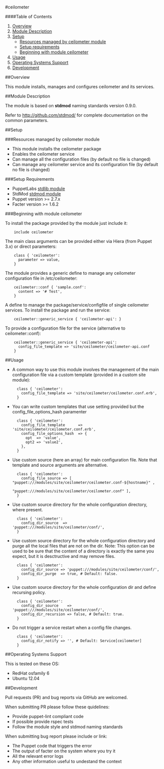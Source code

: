 #ceilometer

####Table of Contents

1. [Overview](#overview)
2. [Module Description](#module-description)
3. [Setup](#setup)
    * [Resources managed by ceilometer module](#resources-managed-by-ceilometer-module)
    * [Setup requirements](#setup-requirements)
    * [Beginning with module ceilometer](#beginning-with-module-ceilometer)
4. [Usage](#usage)
5. [Operating Systems Support](#operating-systems-support)
6. [Development](#development)

##Overview

This module installs, manages and configures ceilometer and its services.

##Module Description

The module is based on **stdmod** naming standards version 0.9.0.

Refer to http://github.com/stdmod/ for complete documentation on the common parameters.


##Setup

###Resources managed by ceilometer module
* This module installs the ceilometer package
* Enables the ceilometer service
* Can manage all the configuration files (by default no file is changed)
* Can manage any ceilometer service and its configuration file (by default no file is changed)

###Setup Requirements
* PuppetLabs [stdlib module](https://github.com/puppetlabs/puppetlabs-stdlib)
* StdMod [stdmod module](https://github.com/stdmod/stdmod)
* Puppet version >= 2.7.x
* Facter version >= 1.6.2

###Beginning with module ceilometer

To install the package provided by the module just include it:

        include ceilometer

The main class arguments can be provided either via Hiera (from Puppet 3.x) or direct parameters:

        class { 'ceilometer':
          parameter => value,
        }

The module provides a generic define to manage any ceilometer configuration file in /etc/ceilometer:

        ceilometer::conf { 'sample.conf':
          content => '# Test',
        }

A define to manage the package/service/configfile of single ceilometer services. To install the package and run the service:

        ceilometer::generic_service { 'ceilometer-api': }

To provide a configuration file for the service (alternative to ceilometer::conf):

        ceilometer::generic_service { 'ceilometer-api':
          config_file_template => 'site/ceilometer/ceilometer-api.conf
        }

##Usage

* A common way to use this module involves the management of the main configuration file via a custom template (provided in a custom site module):

        class { 'ceilometer':
          config_file_template => 'site/ceilometer/ceilometer.conf.erb',
        }

* You can write custom templates that use setting provided but the config_file_options_hash paramenter

        class { 'ceilometer':
          config_file_template      => 'site/ceilometer/ceilometer.conf.erb',
          config_file_options_hash  => {
            opt  => 'value',
            opt2 => 'value2',
          },
        }

* Use custom source (here an array) for main configuration file. Note that template and source arguments are alternative.

        class { 'ceilometer':
          config_file_source => [ "puppet:///modules/site/ceilometer/ceilometer.conf-${hostname}" ,
                                  "puppet:///modules/site/ceilometer/ceilometer.conf" ],
        }


* Use custom source directory for the whole configuration directory, where present.

        class { 'ceilometer':
          config_dir_source  => 'puppet:///modules/site/ceilometer/conf/',
        }

* Use custom source directory for the whole configuration directory and purge all the local files that are not on the dir.
  Note: This option can be used to be sure that the content of a directory is exactly the same you expect, but it is desctructive and may remove files.

        class { 'ceilometer':
          config_dir_source => 'puppet:///modules/site/ceilometer/conf/',
          config_dir_purge  => true, # Default: false.
        }

* Use custom source directory for the whole configuration dir and define recursing policy.

        class { 'ceilometer':
          config_dir_source    => 'puppet:///modules/site/ceilometer/conf/',
          config_dir_recursion => false, # Default: true.
        }

* Do not trigger a service restart when a config file changes.

        class { 'ceilometer':
          config_dir_notify => '', # Default: Service[ceilometer]
        }


##Operating Systems Support

This is tested on these OS:
- RedHat osfamily 6
- Ubuntu 12.04


##Development

Pull requests (PR) and bug reports via GitHub are welcomed.

When submitting PR please follow these quidelines:
- Provide puppet-lint compliant code
- If possible provide rspec tests
- Follow the module style and stdmod naming standards

When submitting bug report please include or link:
- The Puppet code that triggers the error
- The output of facter on the system where you try it
- All the relevant error logs
- Any other information useful to undestand the context
